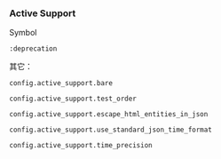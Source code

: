 ### Active Support

Symbol

```
:deprecation
```

其它：

```
config.active_support.bare

config.active_support.test_order

config.active_support.escape_html_entities_in_json

config.active_support.use_standard_json_time_format

config.active_support.time_precision
```
